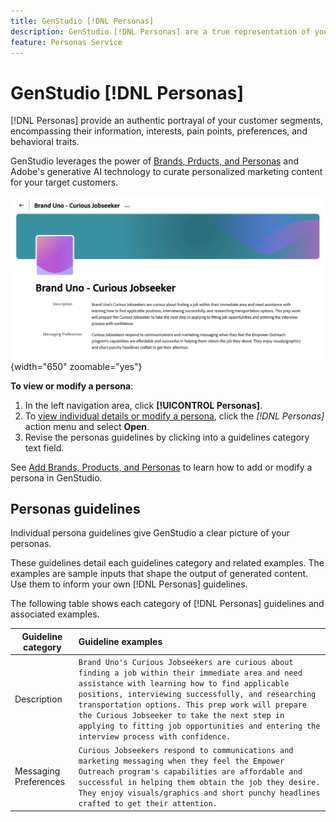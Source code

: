 ```yaml
---
title: GenStudio [!DNL Personas]
description: GenStudio [!DNL Personas] are a true representation of your customer segments, capturing their interests, pain points, preferences, and behavioral traits.
feature: Personas Service
---
```


# GenStudio [!DNL Personas]

[!DNL Personas] provide an authentic portrayal of your customer segments, encompassing their information, interests, pain points, preferences, and behavioral traits.

GenStudio leverages the power of [Brands, Prducts, and Personas](overview.md) and Adobe's generative AI technology to curate personalized marketing content for your target customers.​

![[!DNL Personas] guidelines in GenStudio](/help/assets/personas-guidelines.png){width="650" zoomable="yes"}

**To view or modify a persona**:

1. In the left navigation area, click **[!UICONTROL Personas]**.
1. To [view individual details or modify a persona](add-references.md#manage-personas), click the _[!DNL Personas]_ action menu and select **Open**.
1. Revise the personas guidelines by clicking into a guidelines category text field.

See [Add Brands, Products, and Personas](add-references.md) to learn how to add or modify a persona in GenStudio.

## Personas guidelines

Individual persona guidelines give GenStudio a clear picture of your personas.

These guidelines detail each guidelines category and related examples. The examples are sample inputs that shape the output of generated content. Use them to inform your own [!DNL Personas] guidelines.

The following table shows each category of [!DNL Personas] guidelines and associated examples.

| Guideline category | Guideline examples |
| ------------------| :---------- |
| Description       | `Brand Uno's Curious Jobseekers are curious about finding a job within their immediate area and need assistance with learning how to find applicable positions, interviewing successfully, and researching transportation options. This prep work will prepare the Curious Jobseeker to take the next step in applying to fitting job opportunities and entering the interview process with confidence.` |
| Messaging Preferences        | `Curious Jobseekers respond to communications and marketing messaging when they feel the Empower Outreach program's capabilities are affordable and successful in helping them obtain the job they desire. They enjoy visuals/graphics and short punchy headlines crafted to get their attention.` |
